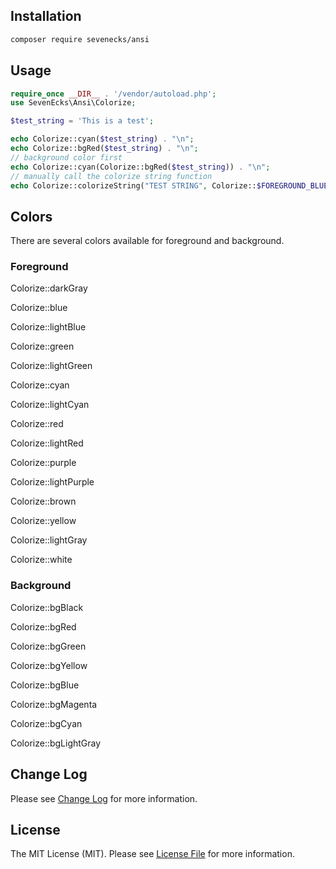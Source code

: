 ## Installation
```bash
composer require sevenecks/ansi
```

## Usage
```php
require_once __DIR__ . '/vendor/autoload.php';
use SevenEcks\Ansi\Colorize;

$test_string = 'This is a test';

echo Colorize::cyan($test_string) . "\n";
echo Colorize::bgRed($test_string) . "\n";
// background color first
echo Colorize::cyan(Colorize::bgRed($test_string)) . "\n";
// manually call the colorize string function
echo Colorize::colorizeString("TEST STRING", Colorize::$FOREGROUND_BLUE);
```

## Colors
There are several colors available for foreground and background.

### Foreground
Colorize::darkGray

Colorize::blue

Colorize::lightBlue

Colorize::green

Colorize::lightGreen

Colorize::cyan

Colorize::lightCyan

Colorize::red

Colorize::lightRed

Colorize::purple 

Colorize::lightPurple

Colorize::brown

Colorize::yellow

Colorize::lightGray

Colorize::white

### Background
Colorize::bgBlack

Colorize::bgRed

Colorize::bgGreen

Colorize::bgYellow

Colorize::bgBlue

Colorize::bgMagenta

Colorize::bgCyan

Colorize::bgLightGray

## Change Log
Please see [Change Log](CHANGELOG.md) for more information.

## License
The MIT License (MIT). Please see [License File](LICENSE.md) for more information.
